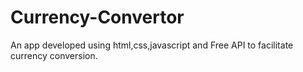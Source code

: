 # Currency-Convertor
An app developed using html,css,javascript and Free API to facilitate currency conversion.
